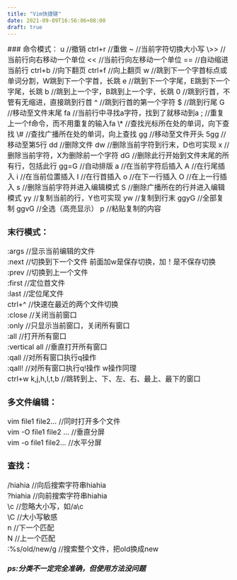 ```yaml
---
title: "Vim快捷键"
date: 2021-09-09T16:56:06+08:00
draft: true
---
```


<font size=3px>
### 命令模式：  
u    //撤销  
ctrl+r    //重做  
~    //当前字符切换大小写  
\>>    //当前行向右移动一个单位  
<<    //当前行向左移动一个单位  
==    //自动缩进当前行  
ctrl+b    //向下翻页  
ctrl+f    //向上翻页  
w    //跳到下一个字首标点或单词分割，W跳到下一个字首，长跳  
e     //跳到下一个字尾，E跳到下一个字尾，长跳  
b    //跳到上一个字，B跳到上一个字，长跳  
0     //跳到行首，不管有无缩进，直接跳到行首  
^    //跳到行首的第一个字符  
$    //跳到行尾  
G    //移动至文件末尾  
fa    //当前行中寻找a字符，找到了就移动到a  
;    //重复上一个f命令，而不用重复的输入fa  
\*    //查找光标所在处的单词，向下查找  
\#    //查找广播所在处的单词，向上查找  
gg    //移动至文件开头  
5gg    //移动至第5行  
dd    //删除文件  
dw    //删除当前字符到行末，D也可实现  
x    //删除当前字符，X为删除前一个字符  
dG    //删除此行开始到文件末尾的所有行，包括此行  
gg=G    //自动排版  
a    //在当前字符后插入  
A    //在行尾插入  
i    //在当前位置插入  
I    //在行首插入  
o    //在下一行插入  
O    //在上一行插入  
s    //删除当前字符并进入编辑模式  
S    //删除广播所在的行并进入编辑模式  
yy    //复制当前的行，Y也可实现  
yw    //复制到行末  
ggyG    //全部复制  
ggvG    //全选（高亮显示）  
p    //粘贴复制的内容  

### 末行模式：  

:args    //显示当前编辑的文件  
:next    //切换到下一个文件    前面加w是保存切换，加！是不保存切换  
:prev    //切换到上一个文件  
:first    //定位首文件  
:last    //定位尾文件  
ctrl+^    //快速在最近的两个文件切换  
:close    //关闭当前窗口  
:only    //只显示当前窗口，关闭所有窗口  
:all    //打开所有窗口  
:vertical all    //垂直打开所有窗口  
:qall    //对所有窗口执行q操作  
:qall!    //对所有窗口执行q!操作  w操作同理  
ctrl+w k,j,h,l,t,b    //跳转到上、下、左、右、最上、最下的窗口  



### 多文件编辑：  

vim file1 file2…    //同时打开多个文件  
vim -O file1 file2 …       //垂直分屏  
vim -o file1 file2…        //水平分屏  

### 查找：  

/hiahia    //向后搜索字符串hiahia  
?hiahia    //向前搜索字符串hiahia  
\c    //忽略大小写，如/a\c   
\C    //大小写敏感  
n    //下一个匹配  
N    //上一个匹配  
:%s/old/new/g    //搜索整个文件，把old换成new  

  

##### ps:分类不一定完全准确，但使用方法没问题</font>